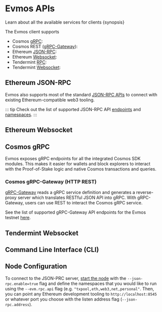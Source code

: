 <!--
order: 2
-->

# Evmos APIs

Learn about all the available services for clients {synopsis}

The Evmos client supports

- Cosmos [gRPC](#cosmos-grpc):
- Cosmos REST ([gRPC-Gateway](#cosmos-grpc-gateway)):
- Ethereum [JSON-RPC](#ethereum-json-rpc):
- Ethereum [Websocket](#ethereum-websocket):
- Tendermint [RPC](#tendermint-rpc):
- Tendermint [Websocket](#tendermint-websocket):

<!-- TODO: default port and address -->

## Ethereum JSON-RPC

<!-- TODO: Link JSON-RPC docs -->

Evmos also supports most of the standard [JSON-RPC APIs](./json-rpc/running_server) to connect with existing Ethereum-compatible web3 tooling.

::: tip
Check out the list of supported JSON-RPC API [endpoints](./json-rpc/endpoints) and [namespaces](./../api/json-rpc/namespaces).
:::

## Ethereum Websocket

<!-- TODO: Link WSS docs -->

## Cosmos gRPC

Evmos exposes gRPC endpoints for all the integrated Cosmos SDK modules. This makes it easier for
wallets and block explorers to interact with the Proof-of-Stake logic and native Cosmos transactions and queries.

### Cosmos gRPC-Gateway (HTTP REST)

[gRPC-Gateway](https://grpc-ecosystem.github.io/grpc-gateway/) reads a gRPC service definition and
generates a reverse-proxy server which translates RESTful JSON API into gRPC. With gRPC-Gateway,
users can use REST to interact the Cosmos gRPC service.

See the list of supported gRPC-Gateway API endpoints for the Evmos testnet [here](https://api.evmos.dev/).

## Tendermint Websocket

## Command Line Interface (CLI)

## Node Configuration

To connect to the JSON-PRC server, [start the node](./..) with the `--json-rpc.enable=true` flag and define the namespaces that you would like to run using the `--evm.rpc.api` flag (e.g. `"txpool,eth,web3,net,personal"`. Then, you can point any Ethereum development tooling to `http://localhost:8545` or whatever port you choose with the listen address flag (`--json-rpc.address`).
